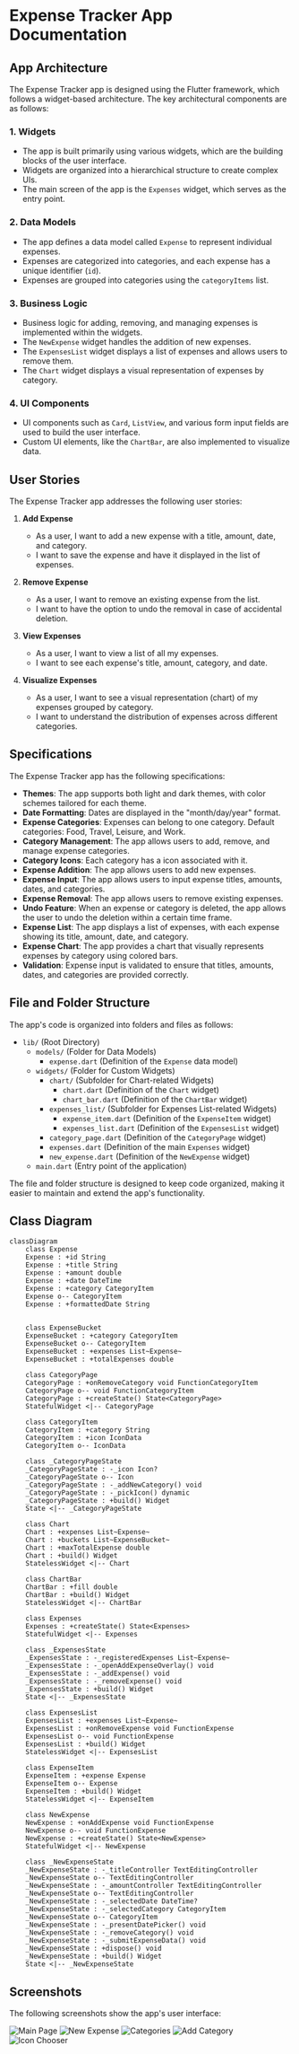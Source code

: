 
# Expense Tracker App Documentation

## App Architecture

The Expense Tracker app is designed using the Flutter framework, which follows a widget-based architecture. The key architectural components are as follows:

### 1. Widgets
- The app is built primarily using various widgets, which are the building blocks of the user interface.
- Widgets are organized into a hierarchical structure to create complex UIs.
- The main screen of the app is the `Expenses` widget, which serves as the entry point.

### 2. Data Models
- The app defines a data model called `Expense` to represent individual expenses.
- Expenses are categorized into categories, and each expense has a unique identifier (`id`).
- Expenses are grouped into categories using the `categoryItems` list.

### 3. Business Logic
- Business logic for adding, removing, and managing expenses is implemented within the widgets.
- The `NewExpense` widget handles the addition of new expenses.
- The `ExpensesList` widget displays a list of expenses and allows users to remove them.
- The `Chart` widget displays a visual representation of expenses by category.

### 4. UI Components
- UI components such as `Card`, `ListView`, and various form input fields are used to build the user interface.
- Custom UI elements, like the `ChartBar`, are also implemented to visualize data.

## User Stories

The Expense Tracker app addresses the following user stories:

1. **Add Expense**
    - As a user, I want to add a new expense with a title, amount, date, and category.
    - I want to save the expense and have it displayed in the list of expenses.

2. **Remove Expense**
    - As a user, I want to remove an existing expense from the list.
    - I want to have the option to undo the removal in case of accidental deletion.

3. **View Expenses**
    - As a user, I want to view a list of all my expenses.
    - I want to see each expense's title, amount, category, and date.

4. **Visualize Expenses**
    - As a user, I want to see a visual representation (chart) of my expenses grouped by category.
    - I want to understand the distribution of expenses across different categories.

## Specifications

The Expense Tracker app has the following specifications:

- **Themes**: The app supports both light and dark themes, with color schemes tailored for each theme.
- **Date Formatting**: Dates are displayed in the "month/day/year" format.
- **Expense Categories**: Expenses can belong to one category. Default categories: Food, Travel, Leisure, and Work.
- **Category Management**: The app allows users to add, remove, and manage expense categories.
- **Category Icons**: Each category has a icon associated with it.
- **Expense Addition**: The app allows users to add new expenses.
- **Expense Input**: The app allows users to input expense titles, amounts, dates, and categories.
- **Expense Removal**: The app allows users to remove existing expenses.
- **Undo Feature**: When an expense or category is deleted, the app allows the user to undo the deletion within a certain time frame.
- **Expense List**: The app displays a list of expenses, with each expense showing its title, amount, date, and category.
- **Expense Chart**: The app provides a chart that visually represents expenses by category using colored bars.
- **Validation**: Expense input is validated to ensure that titles, amounts, dates, and categories are provided correctly.

## File and Folder Structure

The app's code is organized into folders and files as follows:

- `lib/` (Root Directory)
    - `models/` (Folder for Data Models)
        - `expense.dart` (Definition of the `Expense` data model)
    - `widgets/` (Folder for Custom Widgets)
        - `chart/` (Subfolder for Chart-related Widgets)
            - `chart.dart` (Definition of the `Chart` widget)
            - `chart_bar.dart` (Definition of the `ChartBar` widget)
        - `expenses_list/` (Subfolder for Expenses List-related Widgets)
            - `expense_item.dart` (Definition of the `ExpenseItem` widget)
            - `expenses_list.dart` (Definition of the `ExpensesList` widget)
        - `category_page.dart` (Definition of the `CategoryPage` widget)
        - `expenses.dart` (Definition of the main `Expenses` widget)
        - `new_expense.dart` (Definition of the `NewExpense` widget)
    - `main.dart` (Entry point of the application)

The file and folder structure is designed to keep code organized, making it easier to maintain and extend the app's functionality.


## Class Diagram
```mermaid
classDiagram
    class Expense
    Expense : +id String
    Expense : +title String
    Expense : +amount double
    Expense : +date DateTime
    Expense : +category CategoryItem
    Expense o-- CategoryItem
    Expense : +formattedDate String


    class ExpenseBucket
    ExpenseBucket : +category CategoryItem
    ExpenseBucket o-- CategoryItem
    ExpenseBucket : +expenses List~Expense~
    ExpenseBucket : +totalExpenses double

    class CategoryPage
    CategoryPage : +onRemoveCategory void FunctionCategoryItem
    CategoryPage o-- void FunctionCategoryItem
    CategoryPage : +createState() State<CategoryPage>
    StatefulWidget <|-- CategoryPage

    class CategoryItem
    CategoryItem : +category String
    CategoryItem : +icon IconData
    CategoryItem o-- IconData

    class _CategoryPageState
    _CategoryPageState : -_icon Icon?
    _CategoryPageState o-- Icon
    _CategoryPageState : -_addNewCategory() void
    _CategoryPageState : -_pickIcon() dynamic
    _CategoryPageState : +build() Widget
    State <|-- _CategoryPageState

    class Chart
    Chart : +expenses List~Expense~
    Chart : +buckets List~ExpenseBucket~
    Chart : +maxTotalExpense double
    Chart : +build() Widget
    StatelessWidget <|-- Chart

    class ChartBar
    ChartBar : +fill double
    ChartBar : +build() Widget
    StatelessWidget <|-- ChartBar

    class Expenses
    Expenses : +createState() State<Expenses>
    StatefulWidget <|-- Expenses

    class _ExpensesState
    _ExpensesState : -_registeredExpenses List~Expense~
    _ExpensesState : -_openAddExpenseOverlay() void
    _ExpensesState : -_addExpense() void
    _ExpensesState : -_removeExpense() void
    _ExpensesState : +build() Widget
    State <|-- _ExpensesState

    class ExpensesList
    ExpensesList : +expenses List~Expense~
    ExpensesList : +onRemoveExpense void FunctionExpense
    ExpensesList o-- void FunctionExpense
    ExpensesList : +build() Widget
    StatelessWidget <|-- ExpensesList

    class ExpenseItem
    ExpenseItem : +expense Expense
    ExpenseItem o-- Expense
    ExpenseItem : +build() Widget
    StatelessWidget <|-- ExpenseItem

    class NewExpense
    NewExpense : +onAddExpense void FunctionExpense
    NewExpense o-- void FunctionExpense
    NewExpense : +createState() State<NewExpense>
    StatefulWidget <|-- NewExpense

    class _NewExpenseState
    _NewExpenseState : -_titleController TextEditingController
    _NewExpenseState o-- TextEditingController
    _NewExpenseState : -_amountController TextEditingController
    _NewExpenseState o-- TextEditingController
    _NewExpenseState : -_selectedDate DateTime?
    _NewExpenseState : -_selectedCategory CategoryItem
    _NewExpenseState o-- CategoryItem
    _NewExpenseState : -_presentDatePicker() void
    _NewExpenseState : -_removeCategory() void
    _NewExpenseState : -_submitExpenseData() void
    _NewExpenseState : +dispose() void
    _NewExpenseState : +build() Widget
    State <|-- _NewExpenseState
```





## Screenshots

The following screenshots show the app's user interface:

![Main Page](doc/screenshots/mainPage.png)
![New Expense](doc/screenshots/newExpense.png)
![Categories](doc/screenshots/categories.png)
![Add Category](doc/screenshots/addCategory.png)
![Icon Chooser](doc/screenshots/iconPicker.png)